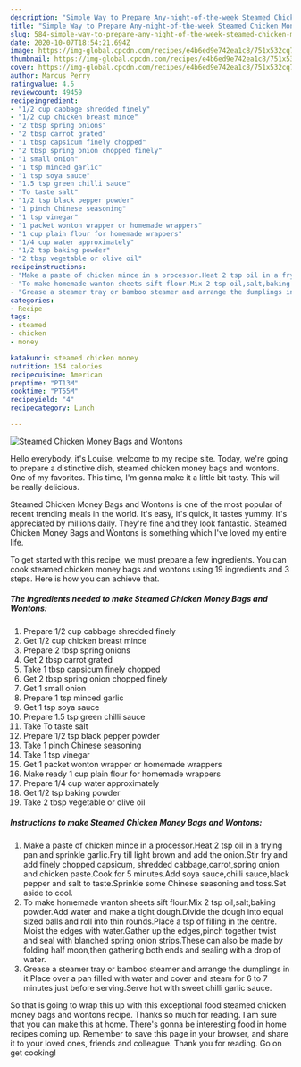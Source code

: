 ```yaml
---
description: "Simple Way to Prepare Any-night-of-the-week Steamed Chicken Money Bags and Wontons"
title: "Simple Way to Prepare Any-night-of-the-week Steamed Chicken Money Bags and Wontons"
slug: 584-simple-way-to-prepare-any-night-of-the-week-steamed-chicken-money-bags-and-wontons
date: 2020-10-07T18:54:21.694Z
image: https://img-global.cpcdn.com/recipes/e4b6ed9e742ea1c8/751x532cq70/steamed-chicken-money-bags-and-wontons-recipe-main-photo.jpg
thumbnail: https://img-global.cpcdn.com/recipes/e4b6ed9e742ea1c8/751x532cq70/steamed-chicken-money-bags-and-wontons-recipe-main-photo.jpg
cover: https://img-global.cpcdn.com/recipes/e4b6ed9e742ea1c8/751x532cq70/steamed-chicken-money-bags-and-wontons-recipe-main-photo.jpg
author: Marcus Perry
ratingvalue: 4.5
reviewcount: 49459
recipeingredient:
- "1/2 cup cabbage shredded finely"
- "1/2 cup chicken breast mince"
- "2 tbsp spring onions"
- "2 tbsp carrot grated"
- "1 tbsp capsicum finely chopped"
- "2 tbsp spring onion chopped finely"
- "1 small onion"
- "1 tsp minced garlic"
- "1 tsp soya sauce"
- "1.5 tsp green chilli sauce"
- "To taste salt"
- "1/2 tsp black pepper powder"
- "1 pinch Chinese seasoning"
- "1 tsp vinegar"
- "1 packet wonton wrapper or homemade wrappers"
- "1 cup plain flour for homemade wrappers"
- "1/4 cup water approximately"
- "1/2 tsp baking powder"
- "2 tbsp vegetable or olive oil"
recipeinstructions:
- "Make a paste of chicken mince in a processor.Heat 2 tsp oil in a frying pan and sprinkle garlic.Fry till light brown and add the onion.Stir fry and add finely chopped capsicum, shredded cabbage,carrot,spring onion and chicken paste.Cook for 5 minutes.Add soya sauce,chilli sauce,black pepper and salt to taste.Sprinkle some Chinese seasoning and toss.Set aside to cool."
- "To make homemade wanton sheets sift flour.Mix 2 tsp oil,salt,baking powder.Add water and make a tight dough.Divide the dough into equal sized balls and roll into thin rounds.Place a tsp of filling in the centre. Moist the edges with water.Gather up the edges,pinch together twist and seal with blanched spring onion strips.These can also be made by folding half moon,then gathering both ends and sealing with a drop of water."
- "Grease a steamer tray or bamboo steamer and arrange the dumplings in it.Place over a pan filled with water and cover and steam for 6 to 7 minutes just before serving.Serve hot with sweet chilli garlic sauce."
categories:
- Recipe
tags:
- steamed
- chicken
- money

katakunci: steamed chicken money 
nutrition: 154 calories
recipecuisine: American
preptime: "PT13M"
cooktime: "PT55M"
recipeyield: "4"
recipecategory: Lunch

---
```



![Steamed Chicken Money Bags and Wontons](https://img-global.cpcdn.com/recipes/e4b6ed9e742ea1c8/751x532cq70/steamed-chicken-money-bags-and-wontons-recipe-main-photo.jpg)

Hello everybody, it's Louise, welcome to my recipe site. Today, we're going to prepare a distinctive dish, steamed chicken money bags and wontons. One of my favorites. This time, I'm gonna make it a little bit tasty. This will be really delicious.

Steamed Chicken Money Bags and Wontons is one of the most popular of recent trending meals in the world. It's easy, it's quick, it tastes yummy. It's appreciated by millions daily. They're fine and they look fantastic. Steamed Chicken Money Bags and Wontons is something which I've loved my entire life.




To get started with this recipe, we must prepare a few ingredients. You can cook steamed chicken money bags and wontons using 19 ingredients and 3 steps. Here is how you can achieve that.

<!--inarticleads1-->

##### The ingredients needed to make Steamed Chicken Money Bags and Wontons:

1. Prepare 1/2 cup cabbage shredded finely
1. Get 1/2 cup chicken breast mince
1. Prepare 2 tbsp spring onions
1. Get 2 tbsp carrot grated
1. Take 1 tbsp capsicum finely chopped
1. Get 2 tbsp spring onion chopped finely
1. Get 1 small onion
1. Prepare 1 tsp minced garlic
1. Get 1 tsp soya sauce
1. Prepare 1.5 tsp green chilli sauce
1. Take To taste salt
1. Prepare 1/2 tsp black pepper powder
1. Take 1 pinch Chinese seasoning
1. Take 1 tsp vinegar
1. Get 1 packet wonton wrapper or homemade wrappers
1. Make ready 1 cup plain flour for homemade wrappers
1. Prepare 1/4 cup water approximately
1. Get 1/2 tsp baking powder
1. Take 2 tbsp vegetable or olive oil




<!--inarticleads2-->

##### Instructions to make Steamed Chicken Money Bags and Wontons:

1. Make a paste of chicken mince in a processor.Heat 2 tsp oil in a frying pan and sprinkle garlic.Fry till light brown and add the onion.Stir fry and add finely chopped capsicum, shredded cabbage,carrot,spring onion and chicken paste.Cook for 5 minutes.Add soya sauce,chilli sauce,black pepper and salt to taste.Sprinkle some Chinese seasoning and toss.Set aside to cool.
1. To make homemade wanton sheets sift flour.Mix 2 tsp oil,salt,baking powder.Add water and make a tight dough.Divide the dough into equal sized balls and roll into thin rounds.Place a tsp of filling in the centre. Moist the edges with water.Gather up the edges,pinch together twist and seal with blanched spring onion strips.These can also be made by folding half moon,then gathering both ends and sealing with a drop of water.
1. Grease a steamer tray or bamboo steamer and arrange the dumplings in it.Place over a pan filled with water and cover and steam for 6 to 7 minutes just before serving.Serve hot with sweet chilli garlic sauce.




So that is going to wrap this up with this exceptional food steamed chicken money bags and wontons recipe. Thanks so much for reading. I am sure that you can make this at home. There's gonna be interesting food in home recipes coming up. Remember to save this page in your browser, and share it to your loved ones, friends and colleague. Thank you for reading. Go on get cooking!

